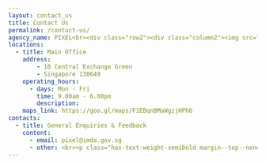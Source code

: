 ```yaml
---
layout: contact_us
title: Contact Us
permalink: /contact-us/
agency_name: PIXEL<br><div class="row2"><div class="column2"><img src="/images/contact-us/pixel-building-photo.jpg"></div></div>
locations:
  - title: Main Office
    address:
        - 10 Central Exchange Green
        - Singapore 138649
    operating_hours:
      - days: Mon - Fri
        time: 9.00am - 6.00pm
        description: 
    maps_link: https://goo.gl/maps/F1EBqnBMaWgzjHPh6
contacts:
  - title: General Enquiries & Feedback
    content:
      - email: pixel@imda.gov.sg
      - other: <br><p class="has-text-weight-semibold margin--top--none margin--bottom--none">How can we help you?</p>Subscribe to IMDA PIXEL mailing list to stay updated with the latest Tech x Media x Design <i><a href="https://form.gov.sg/#!/5f6327d424978a001130835c">here</a></i><br> Visit our <i><a href="/faq/">FAQ</a></i> page
---
```

